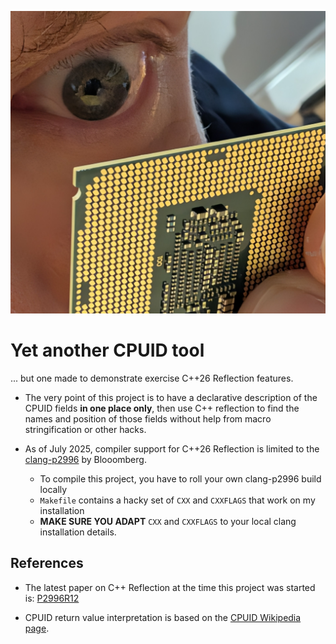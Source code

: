 ![Test Image 4](silly-image.jpg)

Yet another CPUID tool
===========================================

... but one made to demonstrate exercise C++26 Reflection features.

- The very point of this project is to have a declarative description
  of the CPUID fields **in one place only**, then use C++ reflection
  to find the names and position of those fields without help from
  macro stringification or other hacks.

- As of July 2025, compiler support for C++26 Reflection is limited to the
  [clang-p2996](https://github.com/bloomberg/clang-p2996/tree/p2996) by Blooomberg.
  - To compile this project, you have to roll your own clang-p2996 build locally
  - `Makefile` contains a hacky set of `CXX` and `CXXFLAGS` that work on my installation
  - **MAKE SURE YOU ADAPT** `CXX` and `CXXFLAGS` to your local clang installation details.



## References

- The latest paper on C++ Reflection at the time this project was started is:
  [P2996R12](https://www.open-std.org/jtc1/sc22/wg21/docs/papers/2025/p2996r12.html)

- CPUID return value interpretation is based on the
  [CPUID Wikipedia page](https://en.wikipedia.org/wiki/CPUID).
